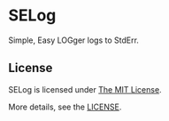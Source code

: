 # SELog
Simple, Easy LOGger logs to StdErr.

## License
SELog is licensed under [The MIT License](https://opensource.org/licenses/MIT).

More details, see the [LICENSE](https://github.com/watcol/selog/blob/main/LICENSE).
